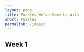 ```yaml
---
layout: page
title: Puzzles We've Come Up With
short: Puzzles
permalink: /ideas/
---
```


## Week 1

<!-- ## Object ordering -->

<!-- ## Walkaround -->

<!-- ## Campus object -->

<!-- ## Humans -->

